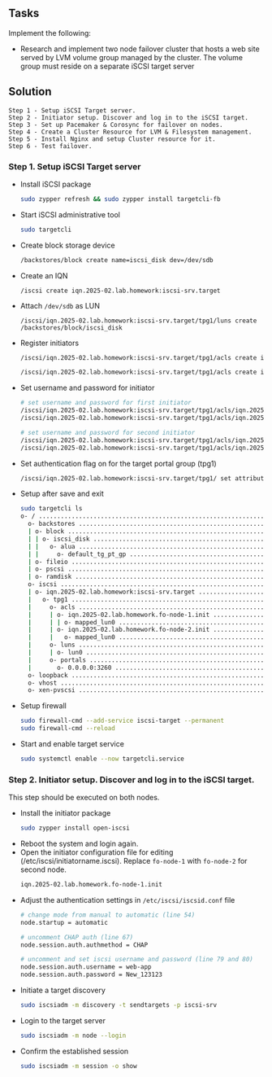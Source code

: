 ## Tasks
Implement the following:

- Research and implement two node failover cluster that hosts a web site served by LVM volume group managed by the cluster. The volume group must reside on a separate iSCSI target server
## Solution
```plain
Step 1 - Setup iSCSI Target server.
Step 2 - Initiator setup. Discover and log in to the iSCSI target.
Step 3 - Set up Pacemaker & Corosync for failover on nodes.
Step 4 - Create a Cluster Resource for LVM & Filesystem management.
Step 5 - Install Nginx and setup Cluster resource for it.
Step 6 - Test failover.
```
### Step 1. Setup iSCSI Target server
- Install iSCSI package
  ```sh
  sudo zypper refresh && sudo zypper install targetcli-fb
  ```
- Start iSCSI administrative tool
  ```sh
  sudo targetcli
  ```
- Create block storage device
  ```sh
  /backstores/block create name=iscsi_disk dev=/dev/sdb
  ```
- Create an IQN
  ```
  /iscsi create iqn.2025-02.lab.homework:iscsi-srv.target
  ```
- Attach `/dev/sdb` as LUN
  ```
  /iscsi/iqn.2025-02.lab.homework:iscsi-srv.target/tpg1/luns create /backstores/block/iscsi_disk
  ```
- Register initiators
  ```sh
  /iscsi/iqn.2025-02.lab.homework:iscsi-srv.target/tpg1/acls create iqn.2025-02.lab.homework.fo-node-1.init

  /iscsi/iqn.2025-02.lab.homework:iscsi-srv.target/tpg1/acls create iqn.2025-02.lab.homework.fo-node-2.init
  ```
- Set username and password for initiator
  ```sh
  # set username and password for first initiator
  /iscsi/iqn.2025-02.lab.homework:iscsi-srv.target/tpg1/acls/iqn.2025-02.lab.homework.fo-node-1.init/ set auth userid=web-app
  /iscsi/iqn.2025-02.lab.homework:iscsi-srv.target/tpg1/acls/iqn.2025-02.lab.homework.fo-node-1.init/ set auth password=New_123123

  # set username and password for second initiator
  /iscsi/iqn.2025-02.lab.homework:iscsi-srv.target/tpg1/acls/iqn.2025-02.lab.homework.fo-node-2.init/ set auth userid=web-app
  /iscsi/iqn.2025-02.lab.homework:iscsi-srv.target/tpg1/acls/iqn.2025-02.lab.homework.fo-node-2.init/ set auth password=New_123123
  ```
- Set authentication flag on for the target portal group (tpg1)
  ```sh
  /iscsi/iqn.2025-02.lab.homework:iscsi-srv.target/tpg1/ set attribute authentication=1
  ```
- Setup after save and exit
  ```sh
  sudo targetcli ls
  o- / ......................................................................................................................... [...]
    o- backstores .............................................................................................................. [...]
    | o- block .................................................................................................. [Storage Objects: 1]
    | | o- iscsi_disk ....................................................................... [/dev/sdb (5.0GiB) write-thru activated]
    | |   o- alua ................................................................................................... [ALUA Groups: 1]
    | |     o- default_tg_pt_gp ....................................................................... [ALUA state: Active/optimized]
    | o- fileio ................................................................................................. [Storage Objects: 0]
    | o- pscsi .................................................................................................. [Storage Objects: 0]
    | o- ramdisk ................................................................................................ [Storage Objects: 0]
    o- iscsi ............................................................................................................ [Targets: 1]
    | o- iqn.2025-02.lab.homework:iscsi-srv.target ......................................................................... [TPGs: 1]
    |   o- tpg1 .......................................................................................... [no-gen-acls, auth per-acl]
    |     o- acls .......................................................................................................... [ACLs: 2]
    |     | o- iqn.2025-02.lab.homework.fo-node-1.init .................................................. [1-way auth, Mapped LUNs: 1]
    |     | | o- mapped_lun0 ............................................................................ [lun0 block/iscsi_disk (rw)]
    |     | o- iqn.2025-02.lab.homework.fo-node-2.init .................................................. [1-way auth, Mapped LUNs: 1]
    |     |   o- mapped_lun0 ............................................................................ [lun0 block/iscsi_disk (rw)]
    |     o- luns .......................................................................................................... [LUNs: 1]
    |     | o- lun0 ................................................................. [block/iscsi_disk (/dev/sdb) (default_tg_pt_gp)]
    |     o- portals .................................................................................................... [Portals: 1]
    |       o- 0.0.0.0:3260 ..................................................................................................... [OK]
    o- loopback ......................................................................................................... [Targets: 0]
    o- vhost ............................................................................................................ [Targets: 0]
    o- xen-pvscsi ....................................................................................................... [Targets: 0]
  ```
- Setup firewall
  ```sh
  sudo firewall-cmd --add-service iscsi-target --permanent
  sudo firewall-cmd --reload
  ```
- Start and enable target service
  ```sh
  sudo systemctl enable --now targetcli.service
  ```

### Step 2. Initiator setup. Discover and log in to the iSCSI target.
This step should be executed on both nodes.

- Install the initiator package
  ```sh
  sudo zypper install open-iscsi
  ```
- Reboot the system and login again.
- Open the initiator configuration file for editing (/etc/iscsi/initiatorname.iscsi). Replace `fo-node-1` with `fo-node-2` for second node.
  ```sh
  iqn.2025-02.lab.homework.fo-node-1.init
  ```
- Adjust the authentication settings in `/etc/iscsi/iscsid.conf` file
  ```sh
  # change mode from manual to automatic (line 54)
  node.startup = automatic

  # uncomment CHAP auth (line 67)
  node.session.auth.authmethod = CHAP

  # uncomment and set iscsi username and password (line 79 and 80)
  node.session.auth.username = web-app
  node.session.auth.password = New_123123
  ```
- Initiate a target discovery
  ```sh
  sudo iscsiadm -m discovery -t sendtargets -p iscsi-srv
  ```
- Login to the target server
  ```sh
  sudo iscsiadm -m node --login
  ```
- Confirm the established session
  ```sh
  sudo iscsiadm -m session -o show
  ```
